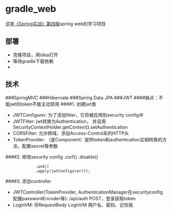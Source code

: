 # gradle_web
这是[《Spring实战》第四版](https://book.douban.com/subject/26767354/)spring web的学习项目
## 部署
 * 克隆项目，用idea打开
 * 等待gradle下载依赖
 * 

## 技术
###SpringMVC
###Hibernate
###Spring Data JPA
###JWT
####缺点：不能jwt的token不能主动禁用
####1. 创建jwt类
 * JWTConfigurer: 为了添加filter，它将被应用到security config中
 * JWTFilter: jwt转换为Authentication， 并且用SecurityContextHolder.getContext().setAuthentication
 * CORSFilter: 允许跨域，添加Access-Control系列HTTP头
 * TokenProvider: （是Component）提供token和authentication互相转换的方法，配置secret等参数

####2. 修改security config
                 .csrf()
                 .disable()
                 
                 .and()
                 .apply(jwtConfigurer());
####3. 添加controller
 * JWTController(TokenProvider, AuthenticationManager在securityconfig配置passwordEncoder等): /api/auth POST，登录获取token
 * LoginVM: @RequestBody LoginVM 用户名、密码、记住我